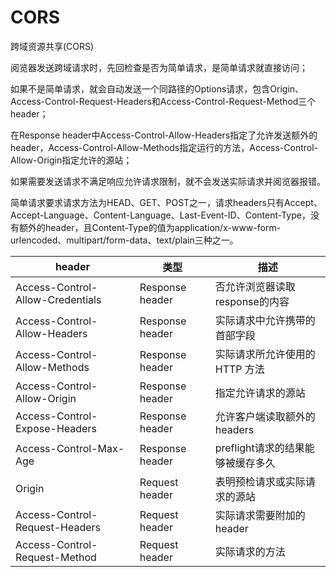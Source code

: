 # CORS

跨域资源共享(CORS)

阅览器发送跨域请求时，先回检查是否为简单请求，是简单请求就直接访问；

如果不是简单请求，就会自动发送一个同路径的Options请求，包含Origin、Access-Control-Request-Headers和Access-Control-Request-Method三个header；

在Response header中Access-Control-Allow-Headers指定了允许发送额外的header，Access-Control-Allow-Methods指定运行的方法，Access-Control-Allow-Origin指定允许的源站；

如果需要发送请求不满足响应允许请求限制，就不会发送实际请求并阅览器报错。


简单请求要求请求方法为HEAD、GET、POST之一，请求headers只有Accept、Accept-Language、Content-Language、Last-Event-ID、Content-Type，没有额外的header，且Content-Type的值为application/x-www-form-urlencoded、multipart/form-data、text/plain三种之一。

|  header |  类型 |  描述 |
| ------------ | ------------ | ------------ |
| Access-Control-Allow-Credentials | Response header | 否允许浏览器读取response的内容|
| Access-Control-Allow-Headers | Response header | 实际请求中允许携带的首部字段|
| Access-Control-Allow-Methods | Response header | 实际请求所允许使用的 HTTP 方法|
| Access-Control-Allow-Origin | Response header | 指定允许请求的源站 |
| Access-Control-Expose-Headers | Response header | 允许客户端读取额外的headers|
| Access-Control-Max-Age | Response header | preflight请求的结果能够被缓存多久|
| Origin | Request header | 表明预检请求或实际请求的源站 |
| Access-Control-Request-Headers | Request header | 实际请求需要附加的header |
| Access-Control-Request-Method | Request header | 实际请求的方法 |

